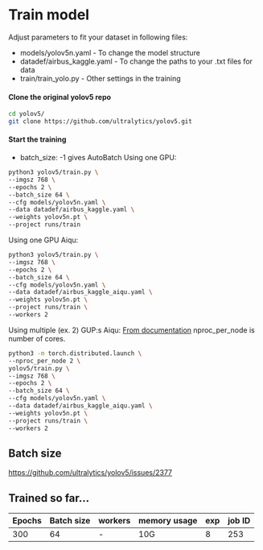 # Train model 

Adjust parameters to fit your dataset in following files:
* models/yolov5n.yaml - To change the model structure
* datadef/airbus_kaggle.yaml - To change the paths to your .txt files for data
* train/train_yolo.py - Other settings in the training

#### Clone the original yolov5 repo
````bash
cd yolov5/
git clone https://github.com/ultralytics/yolov5.git
````
#### Start the training
* batch_size: -1 gives AutoBatch 
Using one GPU:
````bash
python3 yolov5/train.py \
--imgsz 768 \
--epochs 2 \
--batch_size 64 \
--cfg models/yolov5n.yaml \
--data datadef/airbus_kaggle.yaml \
--weights yolov5n.pt \
--project runs/train
````
Using one GPU Aiqu:
````bash
python3 yolov5/train.py \
--imgsz 768 \
--epochs 2 \
--batch_size 64 \
--cfg models/yolov5n.yaml \
--data datadef/airbus_kaggle_aiqu.yaml \
--weights yolov5n.pt \
--project runs/train \
--workers 2
````
Using multiple (ex. 2) GUP:s Aiqu:
[From documentation](https://docs.ultralytics.com/tutorials/multi-gpu-training/)
nproc_per_node is number of cores.
````bash
python3 -m torch.distributed.launch \
--nproc_per_node 2 \
yolov5/train.py \
--imgsz 768 \
--epochs 2 \
--batch_size 64 \
--cfg models/yolov5n.yaml \
--data datadef/airbus_kaggle_aiqu.yaml \
--weights yolov5n.pt \
--project runs/train \
--workers 2
````

## Batch size
https://github.com/ultralytics/yolov5/issues/2377

## Trained so far...
| Epochs  | Batch size | workers | memory usage | exp | job ID |
| ------ | --------- | ------ | ----------- | ---- | ------ |
| 300  | 64  | - | 10G | 8 | 253 |
